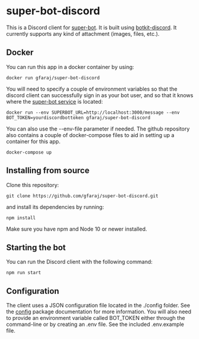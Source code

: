 # super-bot-discord

This is a Discord client for [super-bot](https://github.com/gfaraj/super-bot). It is built using [botkit-discord](https://www.npmjs.com/package/botkit-discord). It currently supports any kind of attachment (images, files, etc.).

## Docker

You can run this app in a docker container by using:

```
docker run gfaraj/super-bot-discord
```

You will need to specify a couple of environment variables so that the discord client can successfully sign in as your bot user, and so that it knows where the [super-bot service](https://github.com/gfaraj/super-bot) is located:

```
docker run --env SUPERBOT_URL=http://localhost:3000/message --env BOT_TOKEN=yourdiscordbottoken gfaraj/super-bot-discord
```

You can also use the --env-file parameter if needed. The github repository also contains a couple of docker-compose files to aid in setting up a container for this app.

```
docker-compose up
```

## Installing from source

Clone this repository:

```
git clone https://github.com/gfaraj/super-bot-discord.git
```

and install its dependencies by running:

```
npm install
```

Make sure you have npm and Node 10 or newer installed.

## Starting the bot

You can run the Discord client with the following command:

```
npm run start
```

## Configuration

The client uses a JSON configuration file located in the ./config folder. See the [config](https://docs.npmjs.com/cli/config) package documentation for more information. You will also need to provide an environment variable called BOT_TOKEN either through the command-line or by creating an .env file. See the included .env.example file.
